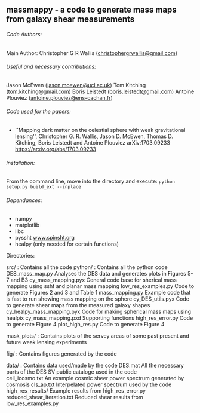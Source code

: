 ## massmappy - a code to generate mass maps from galaxy shear measurements

###### Code Authors: 
Main Author: Christopher G R Wallis (christophergrwallis@gmail.com)

###### Useful and necessary contributions:
Jason McEwen (jason.mcewen@ucl.ac.uk)
Tom Kitching (tom.kitching@gmail.com)
Boris Leistedt (boris.leistedt@gmail.com)
Antoine Plouviez (antoine.plouviez@ens-cachan.fr)

###### Code used for the papers:  

* ``Mapping dark matter on the celestial sphere with weak gravitational lensing'', Christopher G. R. Wallis, Jason D. McEwen, Thomas D. Kitching, Boris Leistedt and Antoine Plouviez
arXiv:1703.09233 https://arxiv.org/abs/1703.09233


###### Installation:

From the command line, move into the directory and execute: `python setup.py build_ext --inplace`

###### Dependances:
* numpy
* matplotlib
* libc
* pyssht www.spinsht.org
* healpy (only needed for certain functions)


Directories:

src/ 			: Contains all the code
	python/ 	: Contains all the python code
		DES_mass_map.py       					Analyses the DES data and generates plots in Figures 5-7 and B3
		cy_mass_mapping.pyx						General code base for sherical mass mapping using ssht and planar mass mapping
		low_res_examples.py 					Code to generate Figures 2 and 3 and Table 1
		mass_mapping.py 						Example code that is fast to run showing mass mapping on the sphere
		cy_DES_utils.pyx 						Code to generate shear maps from the measured galaxy shapes
		cy_healpy_mass_mapping.pyx 				Code for making spherical mass maps using healpix
		cy_mass_mapping.pxd 					Supporting functions
		high_res_error.py 						Code to generate Figure 4
		plot_high_res.py 						Code to generate Figure 4

mask_plots/ 	: Contains plots of the servey areas of some past present and future weak lensing experiments

fig/ 			: Contains figures generated by the code

data/ 			: Contains data used/made by the code
	DES.mat          					All the necessary parts of the DES SV public cataloge used in the code           
	cell_icosmo.txt             		An example cosmic sheer power spectrum generated by cosmosis
	cls_ap.txt                  		Interpelated power spectrum used by the code
	high_res_results/            		Example results from high_res_error.py
	reduced_shear_iteration.txt			Reduced shear results from low_res_examples.py
